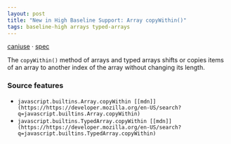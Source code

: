 ```yaml
---
layout: post
title: "New in High Baseline Support: Array copyWithin()"
tags: baseline-high arrays typed-arrays
---
```


[caniuse](https://caniuse.com/?search=array-copywithin) · [spec](https://tc39.es/ecma262/multipage/indexed-collections.html#sec-array.prototype.copywithin)

The `copyWithin()` method of arrays and typed arrays shifts or copies items of an array to another index of the array without changing its length.

### Source features

- ``javascript.builtins.Array.copyWithin [[mdn]](https://https://developer.mozilla.org/en-US/search?q=javascript.builtins.Array.copyWithin)``
- ``javascript.builtins.TypedArray.copyWithin [[mdn]](https://https://developer.mozilla.org/en-US/search?q=javascript.builtins.TypedArray.copyWithin)``
